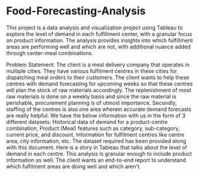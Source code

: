 # Food-Forecasting-Analysis
This project is a data analysis and visualization project using Tableau to explore the level of demand in each fulfillment center, with a granular focus on product information. The analysis provides insights into which fulfillment areas are performing well and which are not, with additional nuance added through center-meal combinations.

Problem Statement: 
The client is a meal delivery company that operates in multiple cities. They have various
fulfilment centres in these cities for dispatching meal orders to their customers. The client
wants to help these centres with demand forecasting for upcoming weeks so that these 
centres will plan the stock of raw materials accordingly.
The replenishment of most raw materials is done on a weekly basis and since the raw material 
is perishable, procurement planning is of utmost importance. Secondly, staffing of the centres 
is also one area wherein accurate demand forecasts are really helpful. 
We have the below information with us in the form of 3 different datasets: Historical data of demand for a product-centre combination, Product (Meal) features such as category, sub-category, current price, and discount, Information for fulfilment centres like centre area, city information, etc.
The dataset required has been provided along with this document.
Here is a story in Tableau that talks about the level of demand in each
centre. This analysis is granular enough to include product information as well. The
client wants an end-to-end report to understand which fulfilment areas are doing well and
which aren't.
